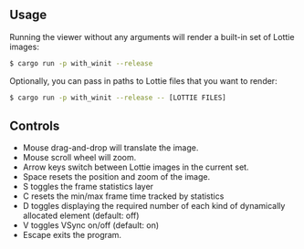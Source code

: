 ## Usage

Running the viewer without any arguments will render a built-in set of Lottie images:

```bash
$ cargo run -p with_winit --release
```

Optionally, you can pass in paths to Lottie files that you want to render:

```bash
$ cargo run -p with_winit --release -- [LOTTIE FILES]
```

## Controls

- Mouse drag-and-drop will translate the image.
- Mouse scroll wheel will zoom.
- Arrow keys switch between Lottie images in the current set.
- Space resets the position and zoom of the image.
- S toggles the frame statistics layer
- C resets the min/max frame time tracked by statistics
- D toggles displaying the required number of each kind of dynamically allocated element (default: off)
- V toggles VSync on/off (default: on)
- Escape exits the program.
